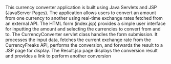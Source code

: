 This currency converter application is built using Java Servlets and JSP (JavaServer Pages). The application allows users to convert an amount from one currency to another using real-time exchange rates fetched from an external API. The HTML form (index.jsp) provides a simple user interface for inputting the amount and selecting the currencies to convert from and to. The CurrencyConverter servlet class handles the form submission. It processes the input data, fetches the current exchange rate from the CurrencyFreaks API, performs the conversion, and forwards the result to a JSP page for display. The Result.jsp page displays the conversion result and provides a link to perform another conversion
